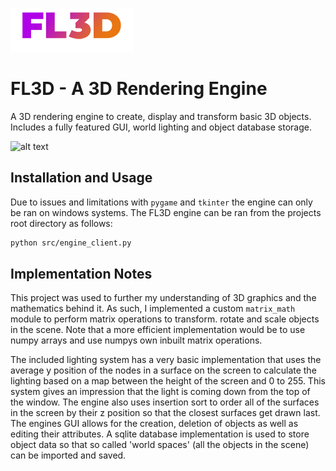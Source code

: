 
![alt text](images/fl3d_small.png)
# FL3D - A 3D Rendering Engine
A 3D rendering engine to create, display and transform basic 3D objects. Includes a fully featured GUI, world lighting and object database storage.

![alt text](https://i.ibb.co/84VG3zS/Screenshot-2023-08-12-at-20-23-15.png)

## Installation and Usage

Due to issues and limitations with `pygame` and `tkinter` the engine can only be ran on windows systems. The FL3D engine can be ran from the projects root directory as follows:
```bash
python src/engine_client.py
```

## Implementation Notes
This project was used to further my understanding of 3D graphics and the mathematics behind it. As such, I implemented a custom `matrix_math` module to perform matrix operations to transform. rotate and scale objects in the scene. Note that a more efficient implementation would be to use numpy arrays and use numpys own inbuilt matrix operations.

The included lighting system has a very basic implementation that uses the average y position of the nodes in a surface on the screen to calculate the lighting based on a map between the height of the screen and 0 to 255. This system gives an impression that the light is coming down from the top of the window. The engine also uses insertion sort to order all of the surfaces in the screen by their z position so that the closest surfaces get drawn last. The engines GUI allows for the creation, deletion of objects as well as editing their attributes. A sqlite database implementation is used to store object data so that so called 'world spaces' (all the objects in the scene) can be imported and saved.
